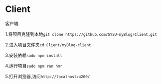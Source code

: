 # Client
客户端

1.将项目克隆到本地`git clone https://github.com/SYSU-myBlog/Client.git`

2.进入项目文件夹`cd Client/myBlog-client`

3.安装依赖`sudo npm install`

4.运行项目`sudo npm run hmr`

5.打开浏览器,访问`http://localhost:4200/`
